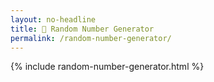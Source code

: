 ```yaml
---
layout: no-headline
title: 🎲 Random Number Generator
permalink: /random-number-generator/
---
```


{% include random-number-generator.html %}
